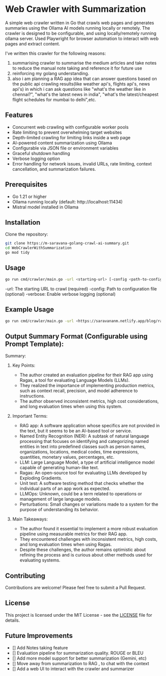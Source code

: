 # Web Crawler with Summarization

A simple web crawler written in Go that crawls web pages and generates summaries using the Ollama AI models running locally or remotely. The crawler is designed to be configurable, and using locally/remotely running ollama server. Used Playwright for browser automation to interact with web pages and extract content.

I've written this crawler for the following reasons:
1. summarising crawler to summarise the medium articles and take notes to reduce the manual note taking and reference it for future use 
2. reinforcing my golang understanding. 
3. also i am planning a RAG app idea that can answer questions based on the public api crawling results(like weather api's, flights api's, news api's) in which i can ask questions like "what's the weather like in chennai?", "what's the latest news in india", "what's the latest/cheapest flight schedules for mumbai to delhi",etc.

## Features

- Concurrent web crawling with configurable worker pools
- Rate limiting to prevent overwhelming target websites
- Depth-limited crawling for limiting links inside a web page
- AI-powered content summarization using Ollama
- Configurable via JSON file or environment variables
- Graceful shutdown handling
- Verbose logging option
- Error handling for network issues, invalid URLs, rate limiting, context cancellation, and summarization failures.


## Prerequisites

- Go 1.21 or higher
- Ollama running locally (default: http://localhost:11434)
- Mistral model installed in Ollama

## Installation

Clone the repository:
```bash
git clone https://m-saravana-golang-crawl-ai-summary.git
cd WebCrawlerWithSummarization
go mod tidy
```

## Usage
```bash
go run cmd/crawler/main.go -url <starting-url> [-config <path-to-config>] [-verbose]
```
-url: The starting URL to crawl (required)
-config: Path to configuration file (optional)
-verbose: Enable verbose logging (optional)

## Example Usage
```bash
go run cmd/crawler/main.go -url <https://saravananm.netlify.app/blog/rag_evaluation/> -config config.json -verbose
```

## Output Summary Format (Configurable using Prompt Template):
Summary:
1. Key Points:
   - The author created an evaluation pipeline for their RAG app using Ragas, a tool for evaluating Language Models (LLMs).
   - They realized the importance of implementing production metrics, such as context recall, precision, and model adherence to instructions.
   - The author observed inconsistent metrics, high cost considerations, and long evaluation times when using this system.

2. Important Terms:
   - RAG app: A software application whose specifics are not provided in the text, but it seems to be an AI-based tool or service.
   - Named Entity Recognition (NER): A subtask of natural language processing that focuses on identifying and categorizing named entities in text into predefined classes such as person names, organizations, locations, medical codes, time expressions, quantities, monetary values, percentages, etc.
   - LLM: Large Language Model, a type of artificial intelligence model capable of generating human-like text.
   - Ragas: An open-source tool for evaluating LLMs developed by Exploding Gradients.
   - Unit test: A software testing method that checks whether the individual parts of an app work as expected.
   - LLMOps: Unknown, could be a term related to operations or management of large language models.
   - Perturbations: Small changes or variations made to a system for the purpose of understanding its behavior.

3. Main Takeaways:
   - The author found it essential to implement a more robust evaluation pipeline using measurable metrics for their RAG app.
   - They encountered challenges with inconsistent metrics, high costs, and long evaluation times when using Ragas.
   - Despite these challenges, the author remains optimistic about refining the process and is curious about other methods used for evaluating systems.

## Contributing
Contributions are welcome! Please feel free to submit a Pull Request.

## License
This project is licensed under the MIT License - see the [LICENSE](LICENSE) file for details.

## Future Improvements
- [] Add Notes taking feature
- [] Evaluation pipeline for summarization quality. ROUGE or BLEU
- [] Add more model support for better summarization (Gemini, etc)
- [] Move away from summarization to RAG , to chat with the context
- [] Add a web UI to interact with the crawler and summarizer

